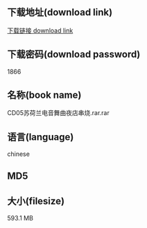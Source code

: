 ## 下载地址(download link)
[下载链接 download link](https://tutu365.netlify.app/?s=CD05%E8%8B%8F%E8%8D%B7%E5%85%B0%E7%94%B5%E9%9F%B3%E8%88%9E%E6%9B%B2%E5%A4%9C%E5%BA%97%E4%B8%B2%E7%83%A7.rar)

## 下载密码(download password)
1866

## 名称(book name)
CD05苏荷兰电音舞曲夜店串烧.rar.rar

## 语言(language)
chinese

## MD5


## 大小(filesize)
593.1 MB
